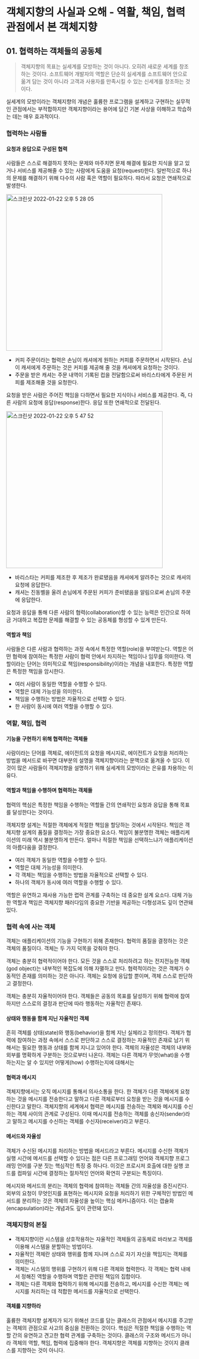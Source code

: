 # 객체지향의 사실과 오해 - 역활, 책임, 협력 관점에서 본 객체지향

## 01. 협력하는 객체들의 공동체

> 객체지향의 목표는 실세계를 모방하는 것이 아니다. 오히려 새로운 세계를 창조하는 것이다. 소프트웨어 개발자의 역할은 단순히 실세계를 소프트웨어 안으로 옮겨 담는 것이 아니라 고객과 사용자를 만족시킬 수 있는 신세계를 창조하는 것이다.

<p>
  실세계의 모방이라는 객체지향의 개념은 훌륭한 프로그램을 설계하고 구현하는 실무적인 관점에서는 부적합하지만 객체지향이라는 용어에 담긴 기본 사상을 이해하고 학습하는 데는 매우 효과적이다.
</p>

### 협력하는 사람들

#### 요청과 응답으로 구성된 협력

<p>
  사람들은 스스로 해결하지 못하는 문제와 마주치면 문제 해결에 필요한 지식을 알고 있거나 서비스를 제공해줄 수 있는 사람에게 도움을 요청(request)한다. 일반적으로 하나의 문제를 해결하기 위해 다수의 사람 혹은 역할이 필요하다. 따라서 요청은 연쇄적으로 발생한다.
</p>

<img width="420" alt="스크린샷 2022-01-22 오후 5 28 05" src="https://user-images.githubusercontent.com/38815618/150631005-d29feddb-0066-4c47-a896-23cb01edc3c5.png">

- 커피 주문이라는 협력은 손님이 캐셔에게 원하는 커피를 주문하면서 시작된다. 손님이 캐셔에게 주문하는 것은 커피를 제공해 줄 것을 캐셔에게 요청하는 것이다.
- 주문을 받은 캐셔는 주문 내역이 기록된 컵을 전달함으로써 바리스타에게 주문된 커피를 제조해줄 것을 요청한다.

<p>
  요청을 받은 사람은 주어진 책임을 다하면서 필요한 지식이나 서비스를 제공한다. 즉, 다른 사람의 요청에 응답(response)한다. 응답 또한 연쇄적으로 전달된다.
</p>

<img width="421" alt="스크린샷 2022-01-22 오후 5 47 52" src="https://user-images.githubusercontent.com/38815618/150631665-103bab9f-7c84-49e5-94f8-461e8b81c16c.png">

- 바리스타는 커피를 제조한 후 제조가 완료됐음을 캐셔에게 알려주는 것으로 캐셔의 요청에 응답한다.
- 캐셔는 진동벨을 울려 손님에게 주문된 커피가 준비됐음을 알림으로써 손님의 주문에 응답한다.

<p>
  요청과 응답을 통해 다른 사람의 협력(collaboration)할 수 있는 능력은 인간으로 하여금 거대하고 복잡한 문제를 해결할 수 있는 공동체를 형성할 수 있게 만든다.
</p>

#### 역할과 책임

<p>
  사람들은 다른 사람과 협력하는 과정 속에서 특정한 역할(role)을 부여받는다. 역할은 어떤 협력에 참여하는 특정한 사람이 협력 안에서 차지하는 책임이나 임무를 의미한다. 역할이라는 단어는 의미적으로 책임(responsibility)이라는 개념을 내포한다. 특정한 역할은 특정한 책임을 암시한다.
</p>

- 여러 사람이 동일한 역할을 수행할 수 있다.
- 역할은 대체 가능성을 의미한다.
- 책임을 수행하는 방법은 자율적으로 선택할 수 있다.
- 한 사람이 동시에 여러 역할을 수행할 수 있다.

### 역할, 책임, 협력

#### 기능을 구현하기 위해 협력하는 객체들

<p>
  사람이라는 단어를 객체로, 에이전트의 요청을 메시지로, 에이전트가 요청을 처리하는 방법을 메서드로 바꾸면 대부분의 설명을 객체지향이라는 문맥으로 옮겨올 수 있다. 이것이 많은 사람들이 객체지향을 설명하기 위해 실세계의 모방이라는 은유를 차용하는 이유다.
</p>

#### 역할과 책임을 수행하며 협력하는 객체들

<p>
  협력의 핵심은 특정한 책임을 수행하는 역할들 간의 연쇄적인 요청과 응답을 통해 목표를 달성한다는 것이다.
</p>

<p>
  객체지향 설계는 적절한 객체에게 적절한 책임을 할당하는 것에서 시작된다. 책임은 객체지향 설계의 품질을 결정하는 가장 중요한 요소다. 책임이 불분명한 객체는 애플리케이션의 미래 역시 불분명하게 만든다. 얼마나 적절한 책임을 선택하느냐가 애플리케이션의 아름다움을 결정한다.
</p>

- 여러 객체가 동일한 역할을 수행할 수 있다.
- 역할은 대체 가능성을 의미한다.
- 각 객체는 책임을 수행하는 방법을 자율적으로 선택할 수 있다.
- 하나의 객체가 동시에 여러 역할을 수행할 수 있다.

<p>
  역할은 유연하고 재사용 가능한 렵력 관계를 구축하는 데 중요한 설계 요소다. 대체 가능한 역할과 책임은 객체지향 패러다임의 중요한 기반을 제공하는 다형성과도 깊이 연관돼있다.
</p>

### 협력 속에 사는 객체

<p>
  객체는 애플리케이션의 기능을 구현하기 위해 존재한다. 협력의 품질을 결정하는 것은 객체의 품질이다. 객체는 두 가지 덕목을 갖춰야 한다.
</p>

<p>
  객체는 충분히 협력적이어야 한다. 모든 것을 스스로 처리하려고 하는 전지전능한 객체(god object)는 내부적인 복잡도에 의해 자멸하고 만다. 협력적이라는 것은 객체가 수동적인 존재를 의미하는 것은 아니다. 객체는 요청에 응답할 뿐이며, 객체 스스로 판단하고 결정한다.
</p>

<p>
  객체는 충분히 자율적이어야 한다. 객체들은 공동의 목표를 달성하기 위해 협력에 참여하지만 스스로의 결정과 판단에 따라 행동하는 자율적인 존재다.
</p>

#### 상태와 행동을 함께 지닌 자율적인 객체

<p>
  흔히 객체를 상태(state)와 행동(behavior)을 함께 지닌 실체라고 정의한다. 객체가 협력에 참여하는 과정 속에서 스스로 판단하고 스스로 결정하는 자율적인 존재로 남기 위해서는 필요한 행동과 상태를 함께 지니고 있어야 한다. 객체의 자율성은 객체의 내부와 외부를 명확하게 구분하는 것으로부터 나온다. 객체는 다른 객체가 무엇(what)을 수행하는지는 알 수 있지만 어떻게(how) 수행하는지에 대해서는 
</p>

#### 협력과 메시지

<p>
  객체지향에서는 오직 메시지를 통해서 의사소통을 한다. 한 객체가 다른 객체에게 요청하는 것을 메시지를 전송한다고 말하고 다른 객체로부터 요청을 받는 것을 메시지를 수신한다고 말한다. 객체지향의 세계에서 협력은 메시지를 전송하는 객체와 메시지를 수신하는 객체 사이의 관계로 구성된다. 이때 메시지를 전송하는 객체를 송신자(sender)라고 말하고 메시지를 수신하는 객체를 수신자(receiver)라고 부른다.
</p>

#### 메서드와 자율성

<p>
  객체가 수신된 메시지를 처리하는 방법을 메서드라고 부른다. 메시지를 수신한 객체가 실행 시간에 메서드를 선택할 수 있다는 점은 다른 프로그래밍 언어와 객체지향 프로그래밍 언어를 구분 짓는 핵심적인 특징 중 하나다. 이것은 프로시저 호출에 대한 실행 코드를 컴파일 시간에 결정하는 절차적인 언어와 확연히 구분되는 특징이다.
</p>

<p>
  메시지와 메서드의 분리는 객체의 협력에 참여하는 객체들 간의 자율성을 증진시킨다. 외부의 요청이 무엇인지를 표현하는 메시지와 요청을 처리하기 위한 구체적인 방법인 메서드를 분리하는 것은 객체의 자율성을 높이는 핵심 메커니즘이다. 이는 캡슐화(encapsulation)라는 개념과도 깊이 관련돼 있다.
</p>

### 객체지향의 본질

- 객체지향이란 시스템을 상호작용하는 자율적인 객체들의 공동체로 바라보고 객체를 이용해 시스템을 분할하는 방법이다.
- 자율적인 객체란 상태와 행위를 함께 지니며 스스로 자기 자신을 책임지는 객체를 의미한다.
- 객체는 시스템의 행위를 구현하기 위해 다른 객체와 협력한다. 각 객체는 협력 내에서 정해진 역할을 수행하며 역할은 관련된 책임의 집합이다.
- 객체는 다른 객체와 협력하기 위해 메시지를 전송하고, 메시지를 수신한 객체는 메시지를 처리하는 데 적합한 메서드를 자율적으로 선택한다.

#### 객체를 지향하라

<p>
  훌륭한 객체지향 설계자가 되기 위해선 코드를 담는 클래스의 관점에서 메시지를 주고받는 객체의 관점으로 사고의 중심을 전환하는 것이다. 핵심은 적절한 책임을 수행하는 역할 간의 유연하고 견고한 협력 관계를 구축하는 것이다. 클래스의 구조와 메서드가 아니라 객체의 역할, 책임, 협력에 집중해야 한다. 객체지향은 객체를 지향하는 것이지 클래스를 지향하는 것이 아니다.
</p>
